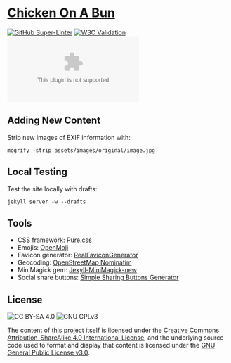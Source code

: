 # [Chicken On A Bun](https://chickenonabun.com/)

[![GitHub Super-Linter](https://github.com/stefanthoss/chickenonabun.com/workflows/Lint%20Code%20Base/badge.svg)](https://github.com/marketplace/actions/super-linter)
[![W3C Validation](https://img.shields.io/w3c-validation/html?targetUrl=https%3A%2F%2Fchickenonabun.com)](https://validator.nu/?doc=https%3A%2F%2Fchickenonabun.com)
[![Mozilla HTTP Observatory Grade](https://img.shields.io/mozilla-observatory/grade/chickenonabun.com?publish)](https://observatory.mozilla.org/analyze/chickenonabun.com)

## Adding New Content

Strip new images of EXIF information with:

```shell
mogrify -strip assets/images/original/image.jpg
```

## Local Testing

Test the site locally with drafts:

```shell
jekyll server -w --drafts
```

## Tools

* CSS framework: [Pure.css](https://purecss.io)
* Emojis: [OpenMoji](https://openmoji.org)
* Favicon generator: [RealFaviconGenerator](https://realfavicongenerator.net)
* Geocoding: [OpenStreetMap Nominatim](https://nominatim.openstreetmap.org/)
* MiniMagick gem: [Jekyll-MiniMagick-new](https://github.com/MattKevan/Jekyll-MiniMagick-new)
* Social share buttons: [Simple Sharing Buttons Generator](https://simplesharingbuttons.com)

## License

![CC BY-SA 4.0](https://i.creativecommons.org/l/by-sa/4.0/88x31.png)
![GNU GPLv3](https://www.gnu.org/graphics/gplv3-88x31.png)

The content of this project itself is licensed under the [Creative Commons Attribution-ShareAlike 4.0 International
License](https://creativecommons.org/licenses/by-sa/4.0/), and the underlying source code used to format and display
that content is licensed under the [GNU General Public License v3.0](LICENSE.md).
